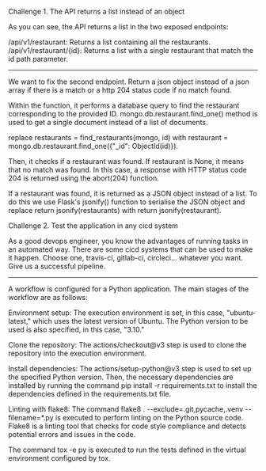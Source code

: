 Challenge 1. The API returns a list instead of an object

As you can see, the API returns a list in the two exposed endpoints:

/api/v1/restaurant: Returns a list containing all the restaurants.
/api/v1/restaurant/{id}: Returns a list with a single restaurant that match the id path parameter.

-----

We want to fix the second endpoint. Return a json object instead of a json array if there is a match or a http 204 status code if no match found.

Within the function, it performs a database query to find the restaurant corresponding to the provided ID. mongo.db.restaurant.find_one() method is used to get a single document instead of a list of documents. 

replace restaurants = find_restaurants(mongo, id) with  restaurant = mongo.db.restaurant.find_one({"_id": ObjectId(id)}).

Then, it checks if a restaurant was found. If restaurant is None, it means that no match was found. In this case, a response with HTTP status code 204 is returned using the abort(204) function.

If a restaurant was found, it is returned as a JSON object instead of a list. To do this we use Flask's jsonify() function to serialise the JSON object and replace return jsonify(restaurants) with return jsonify(restaurant).

Challenge 2. Test the application in any cicd system

As a good devops engineer, you know the advantages of running tasks in an automated way. There are some cicd systems that can be used to make it happen. Choose one, travis-ci, gitlab-ci, circleci... whatever you want. Give us a successful pipeline.

-----

A workflow is configured for a Python application. The main stages of the workflow are as follows:

Environment setup: The execution environment is set, in this case, "ubuntu-latest," which uses the latest version of Ubuntu. The Python version to be used is also specified, in this case, "3.10."

Clone the repository: The actions/checkout@v3 step is used to clone the repository into the execution environment.

Install dependencies: The actions/setup-python@v3 step is used to set up the specified Python version. Then, the necessary dependencies are installed by running the command pip install -r requirements.txt to install the dependencies defined in the requirements.txt file.

Linting with flake8: The command flake8 . --exclude=.git,pycache,.venv --filename=*.py is executed to perform linting on the Python source code. Flake8 is a linting tool that checks for code style compliance and detects potential errors and issues in the code.

The command tox -e py is executed to run the tests defined in the virtual environment configured by tox.
